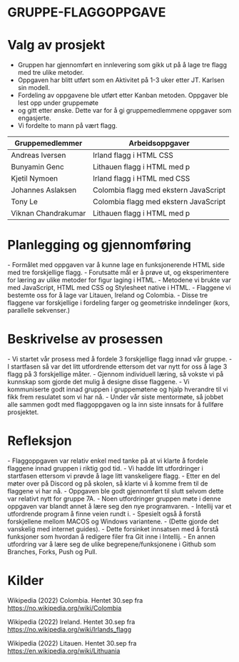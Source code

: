 # GRUPPE-FLAGGOPPGAVE
<h1>Valg av prosjekt</h1>

- Gruppen har gjennomført en innlevering som gikk ut på å lage tre flagg med tre ulike metoder.
- Oppgaven har blitt utført som en Aktivitet på 1-3 uker etter JT. Karlsen sin modell.
- Fordeling av oppgavene ble utført etter Kanban metoden. Oppgaver ble lest opp under gruppemøte
- og gitt etter ønske. Dette var for å gi gruppemedlemmene oppgaver som engasjerte. 
- Vi fordelte to mann på vært flagg.   

| Gruppemedlemmer     | Arbeidsoppgaver                       | 
|---------------------|---------------------------------------|
| Andreas Iversen     | Irland flagg i HTML CSS               |
| Bunyamin Genc       | Lithauen flagg i HTML med p           |
| Kjetil Nymoen       | Irland flagg i HTML med CSS           |
| Johannes Aslaksen   | Colombia flagg med ekstern JavaScript |
| Tony Le             | Colombia flagg med ekstern JavaScript |
| Viknan Chandrakumar | Lithauen flagg i HTML med p           |

<h1>Planlegging og gjennomføring</h1>
- Formålet med oppgaven var å kunne lage en funksjonerende HTML side med tre forskjellige flagg.
- Forutsatte mål er å prøve ut, og eksperimentere for læring av ulike metoder for figur laging i HTML.
- Metodene vi brukte var med JavaScript, HTML med CSS og Stylesheet native i HTML.
- Flaggene vi bestemte oss for å lage var Litauen, Ireland og Colombia.
- Disse tre flaggene var forskjellige i fordeling farger og geometriske inndelinger (kors, parallelle sekvenser.)

<h1>Beskrivelse av prosessen</h1>
- Vi startet vår prosess med å fordele 3 forskjellige flagg innad vår gruppe. 
- I startfasen så var det litt utfordrende ettersom det var nytt for oss å lage 3 flagg på 3 forskjellige måter.
- Gjennom individuell læring, så vokste vi på kunnskap som gjorde det mulig å designe disse flaggene.
- Vi kommuniserte godt innad gruppen i gruppemøtene og hjalp hverandre til vi fikk frem resulatet som vi har nå.
- Under vår  siste mentormøte, så jobbet alle sammen godt med flaggoppgaven og la inn siste innsats for å fullføre prosjektet.

<h1>Refleksjon</h1>
- Flaggoppgaven var relativ enkel med tanke på at vi klarte å fordele flaggene innad gruppen i riktig god tid.
- Vi hadde litt utfordringer i startfasen ettersom vi prøvde å lage litt vanskeligere flagg.
- Etter en del møter over på Discord og på skolen, så klarte vi å komme frem til de flaggene vi har nå.
- Oppgaven ble godt gjennomført til slutt selvom dette var relativt nytt for gruppe 7A. 
- Noen utfordringer gruppen møte i denne oppgaven var blandt annet å lære seg den nye programvaren.
- Intellij var et utfordrende program å finne veien rundt i.
- Spesielt også å forstå forskjellene mellom MACOS og Windows variantene.
- (Dette gjorde det vanskelig med internet guides).
- Dette forsinket innsatsen med å forstå funksjoner som hvordan å redigere filer fra Git inne i Intellij.
- En annen utfordring var å lære seg de ulike begrepene/funksjonene i Github som Branches, Forks, Push og Pull.

<h1>Kilder</h1>


Wikipedia (2022) Colombia. Hentet 30.sep fra https://no.wikipedia.org/wiki/Colombia

Wikipedia (2022) Ireland. Hentet 30.sep fra https://no.wikipedia.org/wiki/Irlands_flagg

Wikipedia (2022) Litauen. Hentet 30.sep fra https://en.wikipedia.org/wiki/Lithuania





